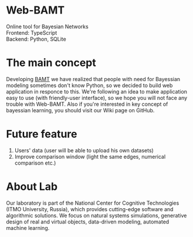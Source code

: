 # Web-BAMT
Online tool for Bayesian Networks <br>
Frontend: TypeScript <br>
Backend: Python, SQLite <br>

# The main concept
Developing [BAMT](https://github.com/ITMO-NSS-team/BAMT) we have realized that people with need for Bayessian modeling sometimes don't know Python, so we 
decided to build web application in responce to this. We're following an idea to make application easy to use (with friendly-user interface), so we hope you will not face 
any trouble with Web-BAMT. Also if you're interested in key concept of bayessian learning, you should visit our Wiki page on GitHub.

# Future feature
1. Users' data (user will be able to upload his own datasets)
2. Improve comparison window (light the same edges, numerical comparison etc.)

# About Lab
Our laboratory is part of the National Center for Cognitive Technologies (ITMO University, Russia), which provides cutting-edge software and algorithmic solutions. 
We focus on natural systems simulations, generative design of real and virtual objects, data-driven modeling, automated machine learning.
